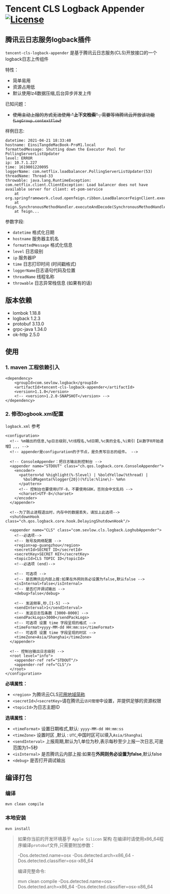 # Tencent CLS Logback Appender [![License](https://img.shields.io/badge/License-Apache%202.0-blue.svg)](https://opensource.org/licenses/Apache-2.0)



## 腾讯云日志服务logback插件

`tencent-cls-logback-appender` 是基于腾讯云日志服务(CLS)开放接口的一个logback日志上传组件

特性：

- 简单易用
- 资源占用低
- 默认使用lz4数据压缩,后台异步并发上传

已知问题：

- ~~使用主动上报的方式无法使用 "**上下文检索**" , 需要等待腾讯云开放该功能 (`LogGroup.contextFlow`)~~


样例日志:
```
datetime: 2021-04-21 18:33:40
hostname: EinsiTangdeMacBook-ProM1.local
formattedMessage: Shutting down the Executor Pool for PollingServerListUpdater
level: ERROR
ip: 10.7.1.227
time: 1619001220095
loggerName: com.netflix.loadbalancer.PollingServerListUpdater(53)
threadName: Thread-33
throwable: java.lang.RuntimeException: com.netflix.client.ClientException: Load balancer does not have available server for client: et-pom-service
	at org.springframework.cloud.openfeign.ribbon.LoadBalancerFeignClient.execute(LoadBalancerFeignClient.java:90)
	at feign.SynchronousMethodHandler.executeAndDecode(SynchronousMethodHandler.java:110)
	at feign...
```
参数字段:
+ `datetime`  格式化日期
+ `hostname` 服务器主机名
+ `formattedMessage` 格式化信息
+ `level` 日志级别
+ `ip` 服务器IP
+ `time` 日志打印时间 (时间戳格式)
+ `loggerName`日志语句代码及位置
+ `threadName` 线程名称
+ `throwable` 日志异常栈信息 (如果有的话)

## 版本依赖
* lombok 1.18.8
* logback 1.2.3
* protobuf 3.13.0
* grpc-java 1.34.0
* ok-http 2.5.0


## 使用

###  1. maven 工程依赖引入

```
<dependency>
    <groupId>com.sevlow.logback</groupId>
    <artifactId>tencent-cls-logback-appender</artifactId>
    <version>1.1.0</version>
    <!-- <version>1.2.0-SNAPSHOT</version> -->
</dependency>
```

### 2. 修改logbook.xml配置

`logback.xml` 参考
```
<configuration>
  <!-- %m输出的信息,%p日志级别,%t线程名,%d日期,%c类的全名,%i索引【从数字0开始递增】,,, -->
  <!-- appender是configuration的子节点，是负责写日志的组件。 -->

  <!-- ConsoleAppender：把日志输出到控制台 -->
  <appender name="STDOUT" class="ch.qos.logback.core.ConsoleAppender">
    <encoder>
      <pattern>%d %highlight(%-5level) | %boldYellow(%thread) |
        %boldMagenta(%logger{20})(%file:%line\)- %m%n
      </pattern>
      <!-- 控制台也要使用UTF-8，不要使用GBK，否则会中文乱码 -->
      <charset>UTF-8</charset>
    </encoder>
  </appender>

  <!--为了防止进程退出时，内存中的数据丢失，请加上此选项-->
  <shutdownHook class="ch.qos.logback.core.hook.DelayingShutdownHook"/>

  <appender name="CLS" class="com.sevlow.cls.logback.LoghubAppender">
    <!--必选项-->
    <!-- 账号及网络配置 -->
    <region>ap-guangzhou</region>
    <secretId>SECRET ID</secretId>
    <secretKey>SECRET KEY</secretKey>
    <topicId>CLS TOPIC ID</topicId>
    <!--必选项 (end)-->

    <!-- 可选项 -->
    <!-- 是否腾讯云内部上报:如果在外网则务必设置为false,默认false -->
    <isInternal>false</isInternal>
    <!-- 是否打开调试输出 -->
    <debug>false</debug>

    <!-- 发送频率,秒,[1-5] -->
    <sendInterval>1</sendInterval>
    <!-- 发送日志包条数 [3000-8000] -->
    <sendPackLogs>3000</sendPackLogs>
    <!-- 可选项 设置 time 字段呈现的格式 -->
    <timeFormat>yyyy-MM-dd HH:mm:ss</timeFormat>
    <!-- 可选项 设置 time 字段呈现的时区 -->
    <timeZone>Asia/Shanghai</timeZone>
  </appender>

  <!-- 控制台输出日志级别 -->
  <root level="info">
    <appender-ref ref="STDOUT"/>
    <appender-ref ref="CLS"/>
  </root>
</configuration>
```
**必填属性：**

+ `<region>` 为腾讯云CLS[可用地域简称](https://cloud.tencent.com/document/product/614/18940)
+ `<secretId>`/`<secretKey>`请在腾讯云`访问管理`中设置，并提供足够的资源权限
+ `<topicId>`为日志主题ID

**选填属性：**
+ `<timeFormat>` 设置日期格式,默认: `yyyy-MM-dd HH:mm:ss`
+ `<timeZone>` 设置时区 ,默认 : `UTC`,中国时区可以填入`Asia/Shanghai`
+ `<sendInterval>` 上报周期,默认为1,单位为秒,表示每秒至少上报一次日志,可是范围为1~5秒
+ `<isInternal>` 是否腾讯云内部上报:如果在**外网则务必设置为false**,默认false
+ `<debug>` 是否打开调试输出

## 编译打包

### 编译
`mvn clean compile`

### 本地安装
`mvn install`

> 如果你当前的开发环境基于 `Apple Silicon` 架构
> 在编译时请使用x86_64程序编译`protobuf`文件,只需要附加参数：
>
>  -Dos.detected.name=osx -Dos.detected.arch=x86_64 -Dos.detected.classifier=osx-x86_64 
>
> 编译完整命令:
>
> mvn clean compile  -Dos.detected.name=osx -Dos.detected.arch=x86_64 -Dos.detected.classifier=osx-x86_64 